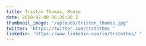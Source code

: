 ```yaml
---
title: Tristan Thomas, Monzo
date: 2018-02-08 06:35:00 Z
thumbnail_image: "/uploads/tristen_thomas.jpg"
twitter: 'https://twitter.com/trstnthms '
linkedin: 'https://www.linkedin.com/in/trstnthms/ '
---
```



